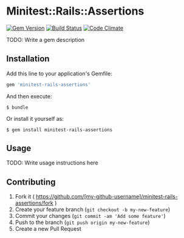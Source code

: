# Minitest::Rails::Assertions

[![Gem Version](https://badge.fury.io/rb/minitest-rails-assertions.svg)](http://badge.fury.io/rb/minitest-rails-assertions) [![Build Status](https://travis-ci.org/jules-vernes/minitest-rails-assertions.svg)](https://travis-ci.org/jules-vernes/minitest-rails-assertions) [![Code Climate](https://codeclimate.com/github/jules-vernes/minitest-rails-assertions/badges/gpa.svg)](https://codeclimate.com/github/jules-vernes/minitest-rails-assertions)

TODO: Write a gem description

## Installation

Add this line to your application's Gemfile:

```ruby
gem 'minitest-rails-assertions'
```

And then execute:

    $ bundle

Or install it yourself as:

    $ gem install minitest-rails-assertions

## Usage

TODO: Write usage instructions here

## Contributing

1. Fork it ( https://github.com/[my-github-username]/minitest-rails-assertions/fork )
2. Create your feature branch (`git checkout -b my-new-feature`)
3. Commit your changes (`git commit -am 'Add some feature'`)
4. Push to the branch (`git push origin my-new-feature`)
5. Create a new Pull Request
